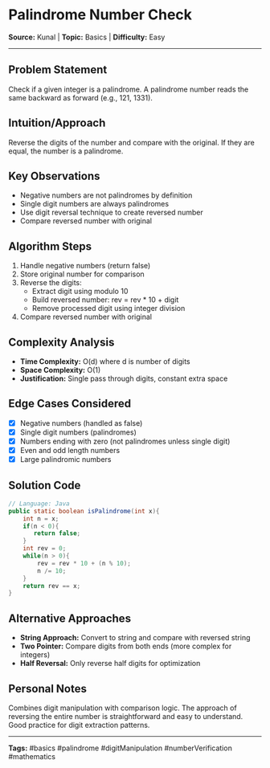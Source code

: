 # Palindrome Number Check

**Source:** Kunal | **Topic:** Basics | **Difficulty:** Easy  

---

## Problem Statement
Check if a given integer is a palindrome. A palindrome number reads the same backward as forward (e.g., 121, 1331).

## Intuition/Approach
Reverse the digits of the number and compare with the original. If they are equal, the number is a palindrome.

## Key Observations
- Negative numbers are not palindromes by definition
- Single digit numbers are always palindromes
- Use digit reversal technique to create reversed number
- Compare reversed number with original

## Algorithm Steps
1. Handle negative numbers (return false)
2. Store original number for comparison
3. Reverse the digits:
   - Extract digit using modulo 10
   - Build reversed number: rev = rev * 10 + digit
   - Remove processed digit using integer division
4. Compare reversed number with original

## Complexity Analysis
- **Time Complexity:** O(d) where d is number of digits
- **Space Complexity:** O(1)
- **Justification:** Single pass through digits, constant extra space

## Edge Cases Considered
- [x] Negative numbers (handled as false)
- [x] Single digit numbers (palindromes)
- [x] Numbers ending with zero (not palindromes unless single digit)
- [x] Even and odd length numbers
- [x] Large palindromic numbers

## Solution Code

```java
// Language: Java
public static boolean isPalindrome(int x){
    int n = x;
    if(n < 0){
       return false;
    }
    int rev = 0;
    while(n > 0){
        rev = rev * 10 + (n % 10);
        n /= 10;
    }
    return rev == x;
}
```

## Alternative Approaches
- **String Approach:** Convert to string and compare with reversed string
- **Two Pointer:** Compare digits from both ends (more complex for integers)
- **Half Reversal:** Only reverse half digits for optimization

## Personal Notes
Combines digit manipulation with comparison logic. The approach of reversing the entire number is straightforward and easy to understand. Good practice for digit extraction patterns.

---
**Tags:** #basics #palindrome #digitManipulation #numberVerification #mathematics 